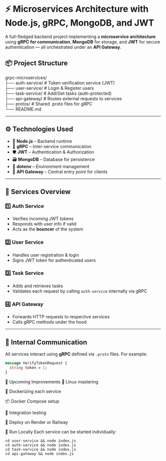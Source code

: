# ⚡ Microservices Architecture with Node.js, gRPC, MongoDB, and JWT

A full-fledged backend project implementing a **microservice architecture** using **gRPC for communication**, **MongoDB** for storage, and **JWT** for secure authentication — all orchestrated under an **API Gateway**.

## 📦 Project Structure

grpc-microservices/<br>
├── auth-service/ # Token verification service (JWT)<br>
├── user-service/ # Login & Register users<br>
├── task-service/ # Add/Get tasks (auth-protected)<br>
├── api-gateway/ # Routes external requests to services<br>
├── protos/ # Shared .proto files for gRPC<br>
└── README.md<br>

---

## ⚙️ Technologies Used

- 🧠 **Node.js** – Backend runtime
- 🔗 **gRPC** – Inter-service communication
- 🛡️ **JWT** – Authentication & Authorization
- 🗃️ **MongoDB** – Database for persistence
- 🐘 **dotenv** – Environment management
- 🔀 **API Gateway** – Central entry point for clients

---

## 🔐 Services Overview

### 1️⃣ Auth Service

- Verifies incoming JWT tokens
- Responds with user info if valid
- Acts as the **bouncer** of the system

### 2️⃣ User Service

- Handles user registration & login
- Signs JWT token for authenticated users

### 3️⃣ Task Service

- Adds and retrieves tasks
- Validates each request by calling `auth-service` internally via gRPC

### 4️⃣ API Gateway

- Forwards HTTP requests to respective services
- Calls gRPC methods under the hood

---

## 🔁 Internal Communication

All services interact using **gRPC** defined via `.proto` files. For example:

```proto
message VerifyTokenRequest {
  string token = 1;
}
```

🔧 Upcoming Improvements
🐧 Linux mastering

🐳 Dockerizing each service

📦 Docker Compose setup

🧪 Integration testing

🚀 Deploy on Render or Railway

🚀 Run Locally
Each service can be started individually:
```
cd user-service && node index.js
cd auth-service && node index.js
cd task-service && node index.js
cd api-gateway && node index.js
```
